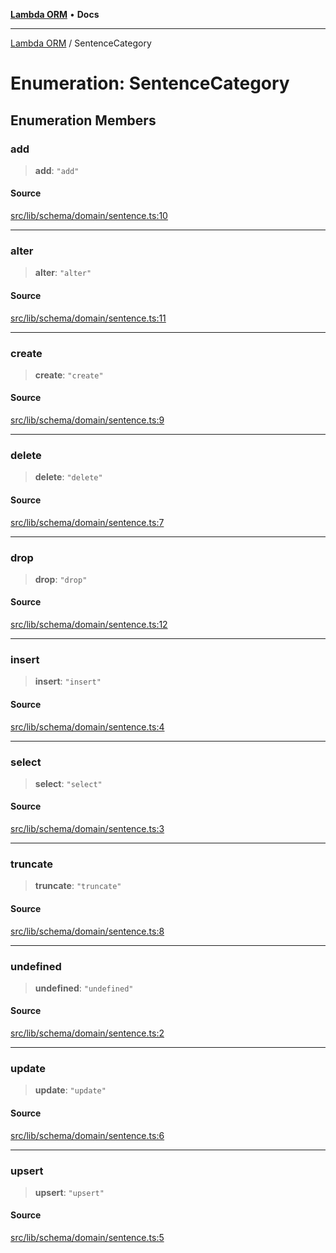[**Lambda ORM**](../README.md) • **Docs**

***

[Lambda ORM](../README.md) / SentenceCategory

# Enumeration: SentenceCategory

## Enumeration Members

### add

> **add**: `"add"`

#### Source

[src/lib/schema/domain/sentence.ts:10](https://github.com/lambda-orm/lambdaorm-base/blob/f5bdfd5d7ef4bf9d8223ee81080c8ed65a6bb693/src/lib/schema/domain/sentence.ts#L10)

***

### alter

> **alter**: `"alter"`

#### Source

[src/lib/schema/domain/sentence.ts:11](https://github.com/lambda-orm/lambdaorm-base/blob/f5bdfd5d7ef4bf9d8223ee81080c8ed65a6bb693/src/lib/schema/domain/sentence.ts#L11)

***

### create

> **create**: `"create"`

#### Source

[src/lib/schema/domain/sentence.ts:9](https://github.com/lambda-orm/lambdaorm-base/blob/f5bdfd5d7ef4bf9d8223ee81080c8ed65a6bb693/src/lib/schema/domain/sentence.ts#L9)

***

### delete

> **delete**: `"delete"`

#### Source

[src/lib/schema/domain/sentence.ts:7](https://github.com/lambda-orm/lambdaorm-base/blob/f5bdfd5d7ef4bf9d8223ee81080c8ed65a6bb693/src/lib/schema/domain/sentence.ts#L7)

***

### drop

> **drop**: `"drop"`

#### Source

[src/lib/schema/domain/sentence.ts:12](https://github.com/lambda-orm/lambdaorm-base/blob/f5bdfd5d7ef4bf9d8223ee81080c8ed65a6bb693/src/lib/schema/domain/sentence.ts#L12)

***

### insert

> **insert**: `"insert"`

#### Source

[src/lib/schema/domain/sentence.ts:4](https://github.com/lambda-orm/lambdaorm-base/blob/f5bdfd5d7ef4bf9d8223ee81080c8ed65a6bb693/src/lib/schema/domain/sentence.ts#L4)

***

### select

> **select**: `"select"`

#### Source

[src/lib/schema/domain/sentence.ts:3](https://github.com/lambda-orm/lambdaorm-base/blob/f5bdfd5d7ef4bf9d8223ee81080c8ed65a6bb693/src/lib/schema/domain/sentence.ts#L3)

***

### truncate

> **truncate**: `"truncate"`

#### Source

[src/lib/schema/domain/sentence.ts:8](https://github.com/lambda-orm/lambdaorm-base/blob/f5bdfd5d7ef4bf9d8223ee81080c8ed65a6bb693/src/lib/schema/domain/sentence.ts#L8)

***

### undefined

> **undefined**: `"undefined"`

#### Source

[src/lib/schema/domain/sentence.ts:2](https://github.com/lambda-orm/lambdaorm-base/blob/f5bdfd5d7ef4bf9d8223ee81080c8ed65a6bb693/src/lib/schema/domain/sentence.ts#L2)

***

### update

> **update**: `"update"`

#### Source

[src/lib/schema/domain/sentence.ts:6](https://github.com/lambda-orm/lambdaorm-base/blob/f5bdfd5d7ef4bf9d8223ee81080c8ed65a6bb693/src/lib/schema/domain/sentence.ts#L6)

***

### upsert

> **upsert**: `"upsert"`

#### Source

[src/lib/schema/domain/sentence.ts:5](https://github.com/lambda-orm/lambdaorm-base/blob/f5bdfd5d7ef4bf9d8223ee81080c8ed65a6bb693/src/lib/schema/domain/sentence.ts#L5)

